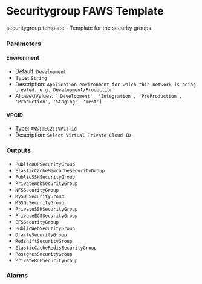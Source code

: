Securitygroup FAWS Template
===========================
securitygroup.template - Template for the security groups.
### Parameters

#### Environment
- Default: `Development`
- Type: `String`
- Description: `Application environment for which this network is being created. e.g. Development/Production.`
- AllowedValues: `['Development', 'Integration', 'PreProduction', 'Production', 'Staging', 'Test']`

#### VPCID
- Type: `AWS::EC2::VPC::Id`
- Description: `Select Virtual Private Cloud ID.`

### Outputs
- `PublicRDPSecurityGroup`
- `ElasticCacheMemcacheSecurityGroup`
- `PublicSSHSecurityGroup`
- `PrivateWebSecurityGroup`
- `NFSSecurityGroup`
- `MySQLSecurityGroup`
- `MSSQLSecurityGroup`
- `PrivateSSHSecurityGroup`
- `PrivateECSSecurityGroup`
- `EFSSecurityGroup`
- `PublicWebSecurityGroup`
- `OracleSecurityGroup`
- `RedshiftSecurityGroup`
- `ElasticCacheRedisSecurityGroup`
- `PostgresSecurityGroup`
- `PrivateRDPSecurityGroup`

### Alarms